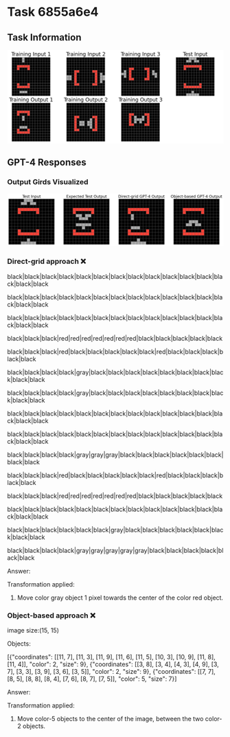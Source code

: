 
# Task 6855a6e4

## Task Information

![](images/tasks/6855a6e4.png)

## GPT-4 Responses

### Output Girds Visualized
![](images/solutions/6855a6e4.png)

### Direct-grid approach ❌
black|black|black|black|black|black|black|black|black|black|black|black|black|black|black

black|black|black|black|black|black|black|black|black|black|black|black|black|black|black

black|black|black|black|black|black|black|black|black|black|black|black|black|black|black

black|black|black|red|red|red|red|red|red|red|black|black|black|black|black

black|black|black|red|black|black|black|black|black|red|black|black|black|black|black

black|black|black|black|gray|black|black|black|black|black|black|black|black|black|black

black|black|black|black|gray|black|black|black|black|black|black|black|black|black|black

black|black|black|black|black|black|black|black|black|black|black|black|black|black|black

black|black|black|black|black|black|black|black|black|black|black|black|black|black|black

black|black|black|black|gray|gray|gray|black|black|black|black|black|black|black|black

black|black|black|red|black|black|black|black|black|red|black|black|black|black|black

black|black|black|red|red|red|red|red|red|red|black|black|black|black|black

black|black|black|black|black|black|black|black|black|black|black|black|black|black|black

black|black|black|black|black|black|gray|black|black|black|black|black|black|black|black

black|black|black|black|gray|gray|gray|gray|gray|black|black|black|black|black|black



Answer:

Transformation applied:

1. Move color gray object 1 pixel towards the center of the color red object.

### Object-based approach ❌
image size:(15, 15)

Objects:

[{"coordinates": [[11, 7], [11, 3], [11, 9], [11, 6], [11, 5], [10, 3], [10, 9], [11, 8], [11, 4]], "color": 2, "size": 9}, {"coordinates": [[3, 8], [3, 4], [4, 3], [4, 9], [3, 7], [3, 3], [3, 9], [3, 6], [3, 5]], "color": 2, "size": 9}, {"coordinates": [[7, 7], [8, 5], [8, 8], [8, 4], [7, 6], [8, 7], [7, 5]], "color": 5, "size": 7}]



Answer:

Transformation applied:

1. Move color-5 objects to the center of the image, between the two color-2 objects.
